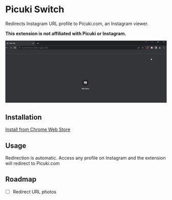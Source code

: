 # Picuki Switch

Redirects Instagram URL profile to Picuki.com, an Instagram viewer.

**This extension is not affiliated with Picuki or Instagram.**

<p align="center">
    <img src="assets/demo.gif" width="700">
</p>

## Installation

[Install from Chrome Web Store](https://chrome.google.com/webstore/detail/picuki-switch/elmbjjhgiifenlhffpjcjfkjmilbbfki)

## Usage

Redirection is automatic. Access any profile on Instagram and the extension will redirect to Picuki.com

## Roadmap

- [ ] Redirect URL photos